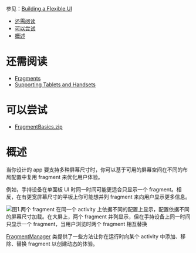 参见：[Building a Flexible UI](https://developer.android.com/training/basics/fragments/fragment-ui.html)

- [还需阅读](#%E8%BF%98%E9%9C%80%E9%98%85%E8%AF%BB)
- [可以尝试](#%E5%8F%AF%E4%BB%A5%E5%B0%9D%E8%AF%95)
- [概述](#%E6%A6%82%E8%BF%B0)

# 还需阅读
- [Fragments](https://developer.android.com/guide/components/fragments.html)
- [Supporting Tablets and Handsets](https://developer.android.com/guide/practices/tablets-and-handsets.html)

# 可以尝试
- [FragmentBasics.zip](Sample/FragmentBasics.zip)

# 概述
当你设计的 app 要支持多种屏幕尺寸时，你可以基于可用的屏幕空间在不同的布局配置中复用 fragment 来优化用户体验。

例如，手持设备在单面板 UI 时同一时间可能更适合只显示一个 fragment。相反，在有更宽屏幕尺寸的平板上你可能想并列 fragment 来向用户显示更多信息。

![图1.两个 fragment 在同一个 activity 上依据不同的配置上显示，配置依据不同的屏幕尺寸加载。在大屏上，两个 fragment 并列显示，但在手持设备上同一时间只显示一个 fragment，当用户浏览时两个 fragment 相互替换](https://developer.android.com/images/training/basics/fragments-screen-mock.png)

[FragmentManager](https://developer.android.com/reference/android/support/v4/app/FragmentManager.html) 类提供了一些方法让你在运行时向某个 activity 中添加、移除、替换 fragment 以创建动态的体验。
